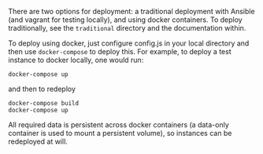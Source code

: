 There are two options for deployment: a traditional deployment with Ansible (and vagrant for testing
locally), and using docker containers. To deploy traditionally, see the `traditional` directory
and the documentation within.

To deploy using docker, just configure config.js in your local directory and then use `docker-compose` to
deploy this. For example, to deploy a test instance to docker locally, one would run:

    docker-compose up

and then to redeploy

    docker-compose build
    docker-compose up

All required data is persistent across docker containers (a data-only container is used to mount a persistent
volume), so instances can be redeployed at will.
